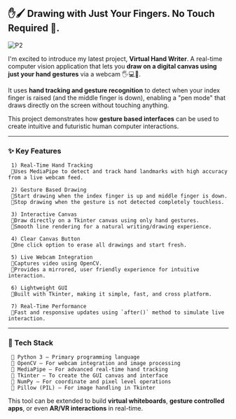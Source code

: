 ## ✋🖌️ Drawing with Just Your Fingers. No Touch Required 🚀.

![P2](https://github.com/user-attachments/assets/32a5ddc2-3769-4057-96dd-9d618c3b4065)

I'm excited to introduce my latest project, **Virtual Hand Writer**. A real-time computer vision application that lets you **draw on a digital canvas using just your hand gestures** via a webcam 🖐️💻🎨.

It uses **hand tracking and gesture recognition** to detect when your index finger is raised (and the middle finger is down), enabling a "pen mode" that draws directly on the screen without touching anything.

This project demonstrates how **gesture based interfaces** can be used to create intuitive and futuristic human computer interactions.

---

### ✨ Key Features

     1) Real-Time Hand Tracking
     🔹Uses MediaPipe to detect and track hand landmarks with high accuracy from a live webcam feed.

     2) Gesture Based Drawing
     🔹Start drawing when the index finger is up and middle finger is down.
     🔹Stop drawing when the gesture is not detected completely touchless.

     3) Interactive Canvas
     🔹Draw directly on a Tkinter canvas using only hand gestures.
     🔹Smooth line rendering for a natural writing/drawing experience.

     4) Clear Canvas Button
     🔹One click option to erase all drawings and start fresh.

     5) Live Webcam Integration
     🔹Captures video using OpenCV.
     🔹Provides a mirrored, user friendly experience for intuitive interaction.

     6) Lightweight GUI
     🔹Built with Tkinter, making it simple, fast, and cross platform.

     7) Real-Time Performance
     🔹Fast and responsive updates using `after()` method to simulate live interaction.

---

### 🔴 Tech Stack

     🔹 Python 3 – Primary programming language
     🔹 OpenCV – For webcam integration and image processing
     🔹 MediaPipe – For advanced real-time hand tracking
     🔹 Tkinter – To create the GUI canvas and interface
     🔹 NumPy – For coordinate and pixel level operations
     🔹 Pillow (PIL) – For image handling in Tkinter

This tool can be extended to build **virtual whiteboards**, **gesture controlled apps**, or even **AR/VR interactions** in real-time.
